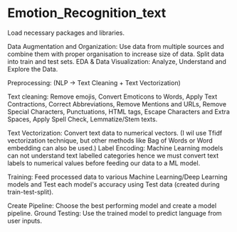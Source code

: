 # Emotion_Recognition_text
Load necessary packages and libraries.

Data Augmentation and Organization: Use data from multiple sources and combine them with proper organisation to increase size of data. Split data into train and test sets.
EDA & Data Visualization: Analyze, Understand and Explore the Data.

Preprocessing:
(NLP -> Text Cleaning + Text Vectorization)

Text cleaning: Remove emojis, Convert Emoticons to Words, Apply Text Contractions, Correct Abbreviations, Remove Mentions and URLs, Remove 
Special Characters, Punctuations, HTML tags, Escape Characters and Extra Spaces, Apply Spell Check, Lemmatize/Stem texts.

Text Vectorization: Convert text data to numerical vectors. (I wil use Tfidf vectorization technique, but other methods like Bag of Words or Word embedding can also be used.)
Label Encoding: Machine Learning models can not understand text labelled categories hence we must convert text labels to numerical values before feeding our data to a ML model.

Training: Feed processed data to various Machine Learning/Deep Learning models and Test each model's accuracy using Test data (created during train-test-split).

Create Pipeline: Choose the best performing model and create a model pipeline.
Ground Testing: Use the trained model to predict language from user inputs.
